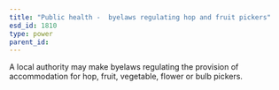 ```yaml
---
title: "Public health -  byelaws regulating hop and fruit pickers"
esd_id: 1810
type: power
parent_id:  
---
```


A local authority may make byelaws regulating the provision of accommodation for hop, fruit, vegetable, flower or bulb pickers.

